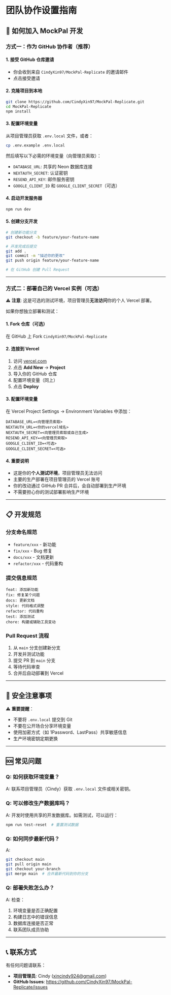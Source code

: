 # 团队协作设置指南

## 🤝 如何加入 MockPal 开发

### 方式一：作为 GitHub 协作者（推荐）

#### 1. 接受 GitHub 仓库邀请
- 你会收到来自 `CindyXin97/MockPal-Replicate` 的邀请邮件
- 点击接受邀请

#### 2. 克隆项目到本地
```bash
git clone https://github.com/CindyXin97/MockPal-Replicate.git
cd MockPal-Replicate
npm install
```

#### 3. 配置环境变量
从项目管理员获取 `.env.local` 文件，或者：
```bash
cp .env.example .env.local
```
然后填写以下必需的环境变量（向管理员索取）：
- `DATABASE_URL`: 共享的 Neon 数据库连接
- `NEXTAUTH_SECRET`: 认证密钥
- `RESEND_API_KEY`: 邮件服务密钥
- `GOOGLE_CLIENT_ID` 和 `GOOGLE_CLIENT_SECRET`（可选）

#### 4. 启动开发服务器
```bash
npm run dev
```

#### 5. 创建分支开发
```bash
# 创建新功能分支
git checkout -b feature/your-feature-name

# 开发完成后提交
git add .
git commit -m "描述你的更改"
git push origin feature/your-feature-name

# 在 GitHub 创建 Pull Request
```

---

### 方式二：部署自己的 Vercel 实例（可选）

⚠️ **注意**: 这是可选的测试环境，项目管理员**无法访问**你的个人 Vercel 部署。

如果你想独立部署和测试：

#### 1. Fork 仓库（可选）
在 GitHub 上 Fork `CindyXin97/MockPal-Replicate`

#### 2. 连接到 Vercel
1. 访问 [vercel.com](https://vercel.com)
2. 点击 **Add New** → **Project**
3. 导入你的 GitHub 仓库
4. 配置环境变量（同上）
5. 点击 **Deploy**

#### 3. 配置环境变量
在 Vercel Project Settings → Environment Variables 中添加：
```
DATABASE_URL=<向管理员索取>
NEXTAUTH_URL=<你的vercel域名>
NEXTAUTH_SECRET=<向管理员索取或自己生成>
RESEND_API_KEY=<向管理员索取>
GOOGLE_CLIENT_ID=<可选>
GOOGLE_CLIENT_SECRET=<可选>
```

#### 4. 重要说明
- 这是你的**个人测试环境**，项目管理员无法访问
- 主要的生产部署在项目管理员的 Vercel 账号
- 你的改动通过 GitHub PR 合并后，会自动部署到生产环境
- 不需要担心你的测试部署影响生产环境

---

## 📋 开发规范

### 分支命名规范
- `feature/xxx` - 新功能
- `fix/xxx` - Bug 修复
- `docs/xxx` - 文档更新
- `refactor/xxx` - 代码重构

### 提交信息规范
```
feat: 添加新功能
fix: 修复某个问题
docs: 更新文档
style: 代码格式调整
refactor: 代码重构
test: 添加测试
chore: 构建或辅助工具变动
```

### Pull Request 流程
1. 从 `main` 分支创建新分支
2. 开发并测试功能
3. 提交 PR 到 `main` 分支
4. 等待代码审查
5. 合并后自动部署到 Vercel

---

## 🔐 安全注意事项

⚠️ **重要提醒**：
- 不要将 `.env.local` 提交到 Git
- 不要在公开场合分享环境变量
- 使用加密方式（如 1Password、LastPass）共享敏感信息
- 生产环境密钥定期更换

---

## 🆘 常见问题

### Q: 如何获取环境变量？
A: 联系项目管理员（Cindy）获取 `.env.local` 文件或相关密钥。

### Q: 可以修改生产数据库吗？
A: 开发时使用共享的开发数据库。如需测试，可以运行：
```bash
npm run test-reset  # 重置测试数据
```

### Q: 如何同步最新代码？
A: 
```bash
git checkout main
git pull origin main
git checkout your-branch
git merge main  # 合并最新代码到你的分支
```

### Q: 部署失败怎么办？
A: 检查：
1. 环境变量是否正确配置
2. 构建日志中的错误信息
3. 数据库连接是否正常
4. 联系团队成员协助

---

## 📞 联系方式

有任何问题请联系：
- **项目管理员**: Cindy (xincindy924@gmail.com)
- **GitHub Issues**: https://github.com/CindyXin97/MockPal-Replicate/issues

